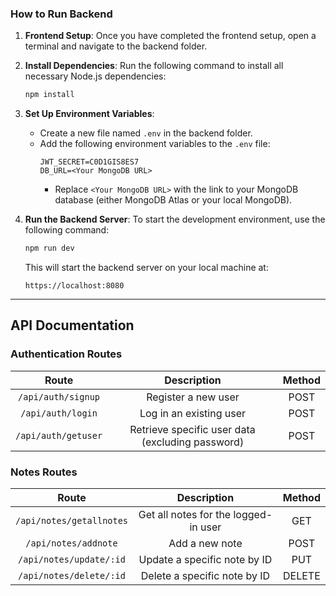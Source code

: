 ### How to Run Backend

1. **Frontend Setup**: Once you have completed the frontend setup, open a terminal and navigate to the backend folder.

2. **Install Dependencies**: Run the following command to install all necessary Node.js dependencies:

   ```bash
   npm install
   ```

3. **Set Up Environment Variables**:

   - Create a new file named `.env` in the backend folder.
   - Add the following environment variables to the `.env` file:
     ```plaintext
     JWT_SECRET=C0D1GIS8ES7
     DB_URL=<Your MongoDB URL>
     ```
     - Replace `<Your MongoDB URL>` with the link to your MongoDB database (either MongoDB Atlas or your local MongoDB).

4. **Run the Backend Server**: To start the development environment, use the following command:

   ```bash
   npm run dev
   ```

   This will start the backend server on your local machine at:

   ```plaintext
   https://localhost:8080
   ```

---

## API Documentation

### Authentication Routes

|        Route        |                   Description                    | Method |
| :-----------------: | :----------------------------------------------: | :----: |
| `/api/auth/signup`  |               Register a new user                |  POST  |
|  `/api/auth/login`  |             Log in an existing user              |  POST  |
| `/api/auth/getuser` | Retrieve specific user data (excluding password) |  POST  |

### Notes Routes

|          Route           |             Description              | Method |
| :----------------------: | :----------------------------------: | :----: |
| `/api/notes/getallnotes` | Get all notes for the logged-in user |  GET   |
|   `/api/notes/addnote`   |            Add a new note            |  POST  |
| `/api/notes/update/:id`  |     Update a specific note by ID     |  PUT   |
| `/api/notes/delete/:id`  |     Delete a specific note by ID     | DELETE |
